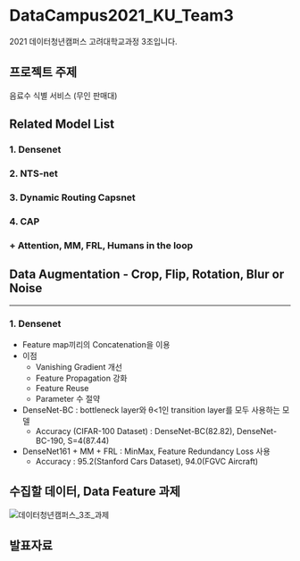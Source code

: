 # DataCampus2021_KU_Team3
2021 데이터청년캠퍼스 고려대학교과정 3조입니다.

## 프로젝트 주제
음료수 식별 서비스 (무인 판매대)

## Related Model List
### 1. Densenet
### 2. NTS-net
### 3. Dynamic Routing Capsnet
### 4. CAP
### \+ Attention, MM, FRL, Humans in the loop
  
  
## Data Augmentation - Crop, Flip, Rotation, Blur or Noise
---
### 1. Densenet
- Feature map끼리의 Concatenation을 이용
- 이점
	- Vanishing Gradient 개선
	- Feature Propagation 강화
	- Feature Reuse
	- Parameter 수 절약
- DenseNet-BC : bottleneck layer와 θ<1인 transition layer를 모두 사용하는 모델
  - Accuracy (CIFAR-100 Dataset) : DenseNet-BC(82.82), DenseNet-BC-190, S=4(87.44)
- DenseNet161 + MM + FRL : MinMax, Feature Redundancy Loss 사용
  - Accuracy : 95.2(Stanford Cars Dataset), 94.0(FGVC Aircraft)
  
## 수집할 데이터, Data Feature 과제
![데이터청년캠퍼스_3조_과제](https://user-images.githubusercontent.com/51364769/126651302-d02eb55f-6d7a-4512-95b8-57913b36cbed.png)

## 발표자료


